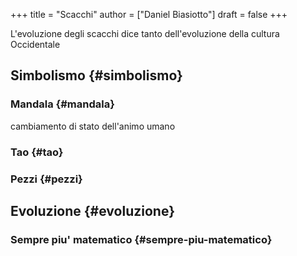 +++
title = "Scacchi"
author = ["Daniel Biasiotto"]
draft = false
+++

L'evoluzione degli scacchi dice tanto dell'evoluzione della cultura Occidentale


## Simbolismo {#simbolismo}


### Mandala {#mandala}

cambiamento di stato dell'animo umano


### Tao {#tao}


### Pezzi {#pezzi}


## Evoluzione {#evoluzione}


### Sempre piu' matematico {#sempre-piu-matematico}